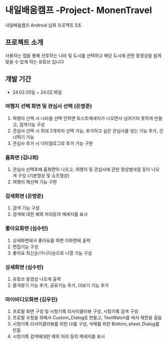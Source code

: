 # 내일배움캠프 -Project- MonenTravel

내일배움캠프 Android 심화 프로젝트 5조

## 프로젝트 소개

사용자는 앱을 통해 선호하는 나라 및 도시를 선택하고 해당 도시에 관한 동영상을 쉽게 찾을 수 있게 하는 유튜브 입니다

## 개발 기간

* 24.02.05일 ~ 24.02.16일

### 여행지 선택 화면 및 관심사 선택 (은명준)

1. 여행지 선택 시 나라를 선택 안하면 토스트메세지가 나오면서 넘어가지 못하게 만들고, 검색기능 구성
2. 관심사 선택 시 최대 2개까지 선택 가능, 추가하고 싶은 관심사를 넣는 기능 추가, 건너뛰기 가능
3. 관심사 추가 시 다이얼로그로 추가 기능 구현

### 홈화면 (김나희)

1. 관심사 선택후에 홈화면이 나오고, 여행지 및 관심사에 관한 영상썸네일 등이 나오게 구성 (기본영상 및 쇼츠영상)
2. 여행지 재선택 기능 구현

### 검색화면 (은명준)

1. 검색 기능 구성
2. 검색에 대한 예외 처리등의 메세지를 표시

### 좋아요화면 (심수빈)

1. 상세화면에서 좋아요를 하면 이화면에 출력
2. 편집기능 구성
3. 좋아요 최신순/가나다순으로 나열 기능 구성

### 상세화면 (심수빈)

1. 유튜브 동영상 나오게 출력
2. 즐겨찾기 기능 추가, 공유기능 추가, 더보기 기능 추가

### 마이비디오화면 (김우진)

1. 프로필 화면 구성 및 시청기록 리사이클러뷰 구성, 시청기록 검색 구성
2. 프로필 수정을 위해서 Custom_Dialog로 만들고, TextWatch를 써서 제한을 걸음
3. 시청기록 리사이클러뷰를 위한 Ui를 구성, 삭제를 위한 Bottom_sheet_Dialog를 만듬
4. 시청기록 검색에대한 예외 처리 등의 메세지를 표시
